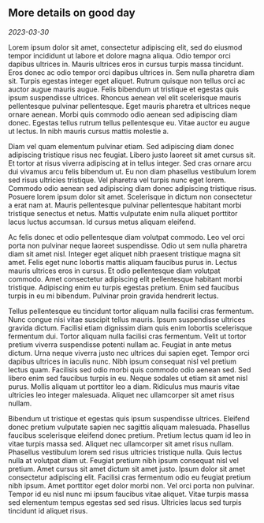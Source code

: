 ## More details on good day
*2023-03-30*

Lorem ipsum dolor sit amet, consectetur adipiscing elit, sed do eiusmod tempor incididunt ut labore et dolore magna aliqua. Odio tempor orci dapibus ultrices in. Mauris ultrices eros in cursus turpis massa tincidunt. Eros donec ac odio tempor orci dapibus ultrices in. Sem nulla pharetra diam sit. Turpis egestas integer eget aliquet. Rutrum quisque non tellus orci ac auctor augue mauris augue. Felis bibendum ut tristique et egestas quis ipsum suspendisse ultrices. Rhoncus aenean vel elit scelerisque mauris pellentesque pulvinar pellentesque. Eget mauris pharetra et ultrices neque ornare aenean. Morbi quis commodo odio aenean sed adipiscing diam donec. Egestas tellus rutrum tellus pellentesque eu. Vitae auctor eu augue ut lectus. In nibh mauris cursus mattis molestie a.

Diam vel quam elementum pulvinar etiam. Sed adipiscing diam donec adipiscing tristique risus nec feugiat. Libero justo laoreet sit amet cursus sit. Et tortor at risus viverra adipiscing at in tellus integer. Sed cras ornare arcu dui vivamus arcu felis bibendum ut. Eu non diam phasellus vestibulum lorem sed risus ultricies tristique. Vel pharetra vel turpis nunc eget lorem. Commodo odio aenean sed adipiscing diam donec adipiscing tristique risus. Posuere lorem ipsum dolor sit amet. Scelerisque in dictum non consectetur a erat nam at. Mauris pellentesque pulvinar pellentesque habitant morbi tristique senectus et netus. Mattis vulputate enim nulla aliquet porttitor lacus luctus accumsan. Id cursus metus aliquam eleifend.

Ac felis donec et odio pellentesque diam volutpat commodo. Leo vel orci porta non pulvinar neque laoreet suspendisse. Odio ut sem nulla pharetra diam sit amet nisl. Integer eget aliquet nibh praesent tristique magna sit amet. Felis eget nunc lobortis mattis aliquam faucibus purus in. Lectus mauris ultrices eros in cursus. Et odio pellentesque diam volutpat commodo. Amet consectetur adipiscing elit pellentesque habitant morbi tristique. Adipiscing enim eu turpis egestas pretium. Enim sed faucibus turpis in eu mi bibendum. Pulvinar proin gravida hendrerit lectus.

Tellus pellentesque eu tincidunt tortor aliquam nulla facilisi cras fermentum. Nunc congue nisi vitae suscipit tellus mauris. Ipsum suspendisse ultrices gravida dictum. Facilisi etiam dignissim diam quis enim lobortis scelerisque fermentum dui. Tortor aliquam nulla facilisi cras fermentum. Velit ut tortor pretium viverra suspendisse potenti nullam ac. Feugiat in ante metus dictum. Urna neque viverra justo nec ultrices dui sapien eget. Tempor orci dapibus ultrices in iaculis nunc. Nibh ipsum consequat nisl vel pretium lectus quam. Facilisis sed odio morbi quis commodo odio aenean sed. Sed libero enim sed faucibus turpis in eu. Neque sodales ut etiam sit amet nisl purus. Mollis aliquam ut porttitor leo a diam. Ridiculus mus mauris vitae ultricies leo integer malesuada. Aliquet nec ullamcorper sit amet risus nullam.

Bibendum ut tristique et egestas quis ipsum suspendisse ultrices. Eleifend donec pretium vulputate sapien nec sagittis aliquam malesuada. Phasellus faucibus scelerisque eleifend donec pretium. Pretium lectus quam id leo in vitae turpis massa sed. Aliquet nec ullamcorper sit amet risus nullam. Phasellus vestibulum lorem sed risus ultricies tristique nulla. Quis lectus nulla at volutpat diam ut. Feugiat pretium nibh ipsum consequat nisl vel pretium. Amet cursus sit amet dictum sit amet justo. Ipsum dolor sit amet consectetur adipiscing elit. Facilisi cras fermentum odio eu feugiat pretium nibh ipsum. Amet porttitor eget dolor morbi non. Vel orci porta non pulvinar. Tempor id eu nisl nunc mi ipsum faucibus vitae aliquet. Vitae turpis massa sed elementum tempus egestas sed sed risus. Ultricies lacus sed turpis tincidunt id aliquet risus.